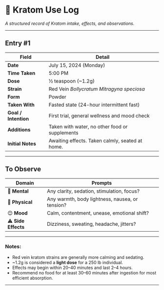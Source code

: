 # 🌿 Kratom Use Log  
*A structured record of Kratom intake, effects, and observations.*

---

## Entry #1

| Field               | Detail                                                   |
|--------------------|----------------------------------------------------------|
| **Date**           | July 15, 2024 (Monday)  
| **Time Taken**     | 5:00 PM  
| **Dose**           | ½ teaspoon (~1.2g)  
| **Strain**         | Red Vein *Bollycratum Mitragyna speciosa*  
| **Form**           | Powder  
| **Taken With**     | Fasted state (24-hour intermittent fast)  
| **Goal / Intention** | First trial, general wellness and mood check  
| **Additions**      | Taken with water, no other food or supplements  
| **Initial Notes**  | Awaiting effects. Taken calmly, seated at home.  

---

## To Observe

| Domain         | Prompts                                              |
|----------------|-------------------------------------------------------|
| 🧠 **Mental**      | Any clarity, sedation, stimulation, focus?  
| 💪 **Physical**    | Any warmth, body lightness, nausea, or tension?  
| 😊 **Mood**        | Calm, contentment, unease, emotional shift?  
| ⚠️ **Side Effects** | Dizziness, sweating, headache, jitters?

---

### Notes:
- Red vein kratom strains are generally more calming and sedating.  
- ~1.2g is considered a **light dose** for a 250 lb individual.  
- Effects may begin within 20–40 minutes and last 2–4 hours.  
- Recommend no food for at least 30–60 minutes after ingestion for most efficient absorption.

---
